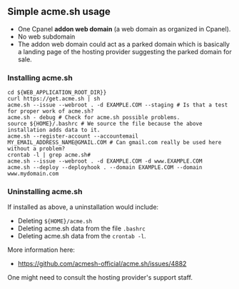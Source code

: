 ## Simple acme.sh usage

* One Cpanel **addon web domain** (a web domain as organized in Cpanel).
* No web subdomain
* The addon web domain could act as a parked domain which is basically a landing page of the hosting provider suggesting the parked domain for sale. 

### Installing acme.sh

```shell
cd ${WEB_APPLICATION_ROOT_DIR}}
curl https://get.acme.sh | sh
acme.sh --issue --webroot . -d EXAMPLE.COM --staging # Is that a test for proper work of acme.sh?
acme.sh - debug # Check for acme.sh possible problems.
source ${HOME}/.bashrc # We source the file because the above installation adds data to it.
acme.sh --register-account --accountemail MY_EMAIL_ADDRESS_NAME@GMAIL.COM # Can gmail.com really be used here without a problem?
crontab -l | grep acme.sh#
acme.sh --issue --webroot . -d EXAMPLE.COM -d www.EXAMPLE.COM
acme.sh --deploy --deployhook . --domain EXAMPLE.COM --domain www.mydomain.com
```

### Uninstalling acme.sh

If installed as above, a uninstallation would include:

* Deleting `${HOME}/acme.sh`
* Deleting acme.sh data from the file `.bashrc`
* Deleting acme.sh data from the `crontab -l`.

More information here:

* https://github.com/acmesh-official/acme.sh/issues/4882

One might need to consult the hosting provider's support staff.
